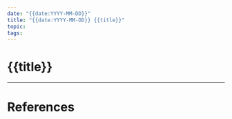 ```yaml
---
date: "{{date:YYYY-MM-DD}}"
title: "{{date:YYYY-MM-DD}} {{title}}"
topic: 
tags:
---
```

# {{title}}


---
# References